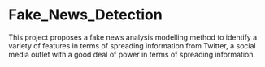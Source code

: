 # Fake_News_Detection
This project proposes a fake news analysis modelling method to identify a variety of features in terms of spreading information from Twitter, a social media outlet with a good deal of power in terms of spreading information.
